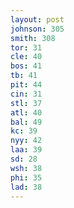 ```yaml
---
layout: post
johnson: 305
smith: 308
tor: 31
cle: 40
bos: 41
tb: 41
pit: 44
cin: 31
stl: 37
atl: 40
bal: 49
kc: 39
nyy: 42
laa: 39
sd: 28
wsh: 38
phi: 35
lad: 38
---
```

